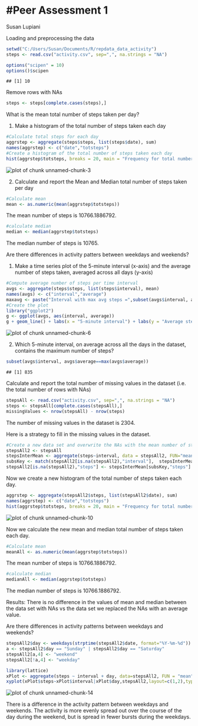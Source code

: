 
#Peer Assessment 1
==============================
Susan Lupiani

Loading and preprocessing the data


```r
setwd("C:/Users/Susan/Documents/R/repdata_data_activity")
steps <- read.csv("activity.csv", sep=",", na.strings = "NA")

options("scipen" = 10)
options()$scipen
```

```
## [1] 10
```
Remove rows with NAs



```r
steps <- steps[complete.cases(steps),]
```

What is the mean total number of steps taken per day?

1. Make a histogram of the total number of steps taken each day


```r
#Calculate total steps for each day
aggrstep <- aggregate(steps$steps, list(steps$date), sum)
names(aggrstep) <- c("date","totsteps")
#Create a histogram of the total number of steps taken each day
hist(aggrstep$totsteps, breaks = 20, main = "Frequency for total number of steps taken each day", xlab="total step")
```

![plot of chunk unnamed-chunk-3](figure/unnamed-chunk-3-1.png) 

2. Calculate and report the Mean and Median total number of steps taken per day


```r
#Calculate mean
mean <- as.numeric(mean(aggrstep$totsteps))
```
The mean number of steps is 10766.1886792.


```r
#calculate median
median <- median(aggrstep$totsteps)
```
The median number of steps is 10765.

Are there differences in activity patters between weekdays and weekends?
1. Make a time series plot of the 5-minute interval (x-axis) and the average number
of steps taken, averaged across all days (y-axis)


```r
#Compute average number of steps per time interval
avgs <- aggregate(steps$steps, list(steps$interval), mean)
names(avgs) <- c("interval","average")
maxavg <- paste("Interval with max avg steps =",subset(avgs$interval, avgs$average==max(avgs$average)))
#Create the plot
library("ggplot2")
g <- ggplot(avgs, aes(interval, average))
g + geom_line() + labs(x = "5-minute interval") + labs(y = "Average steps") + labs(title = "Average steps for 5 minute interval")
```

![plot of chunk unnamed-chunk-6](figure/unnamed-chunk-6-1.png) 

2. Which 5-minute interval, on average across all the days in the dataset, contains
the maximum number of steps?

```r
subset(avgs$interval, avgs$average==max(avgs$average))
```

```
## [1] 835
```


Calculate and report the total number of missing values in the dataset (i.e. the total number of rows with NAs)

```r
stepsAll <- read.csv("activity.csv", sep=",", na.strings = "NA")
steps <- stepsAll[complete.cases(stepsAll),]
missingValues <- nrow(stepsAll) - nrow(steps)
```
The number of missing values in the dataset is 2304.

Here is a strategy to fill in the missing values in the dataset.

```r
#Create a new data set and overwrite the NAs with the mean number of steps for that interval
stepsAll2 <- stepsAll
stepsInterMean <- aggregate(steps~interval, data = stepsAll2, FUN="mean")
subsKey <- match(stepsAll2[is.na(stepsAll2),"interval"],  stepsInterMean$interval)
stepsAll2[is.na(stepsAll2),"steps"] <- stepsInterMean[subsKey,"steps"]
```
Now we create a new histogram of the total number of steps taken each day. 

```r
aggrstep <- aggregate(stepsAll2$steps, list(stepsAll2$date), sum)
names(aggrstep) <- c("date","totsteps")
hist(aggrstep$totsteps, breaks = 20, main = "Frequency for total number of steps taken each day", xlab="total step")
```

![plot of chunk unnamed-chunk-10](figure/unnamed-chunk-10-1.png) 

Now we calculate the new mean and median total number of steps taken each day.


```r
#Calculate mean
meanAll <- as.numeric(mean(aggrstep$totsteps))
```
The mean number of steps is 10766.1886792.


```r
#calculate median
medianAll <- median(aggrstep$totsteps)
```
The median number of steps is 10766.1886792.

Results: There is no difference in the values of mean and median between the data set with NAs vs the data set we replaced the NAs with an average value. 

Are there differences in activity patterns between weekdays and weekends?


```r
stepsAll2$day <- weekdays(strptime(stepsAll2$date, format="%Y-%m-%d"))
a <- stepsAll2$day == "Sunday" | stepsAll2$day == "Saturday"
stepsAll2[a,4] <- "weekend"
stepsAll2[!a,4] <- "weekday"
```


```r
library(lattice)
xPlot <- aggregate(steps ~ interval + day, data=stepsAll2, FUN = "mean")
xyplot(xPlot$steps~xPlot$interval|xPlot$day,stepsAll2,layout=c(1,2),type="l",xlab="Interval",ylab="Number of Steps")
```

![plot of chunk unnamed-chunk-14](figure/unnamed-chunk-14-1.png) 

There is a difference in the activity pattern between weekdays and weekends. The activity is more evenly spread out over the course of the day during the weekend, but is spread in fewer bursts during the weekdays. 


